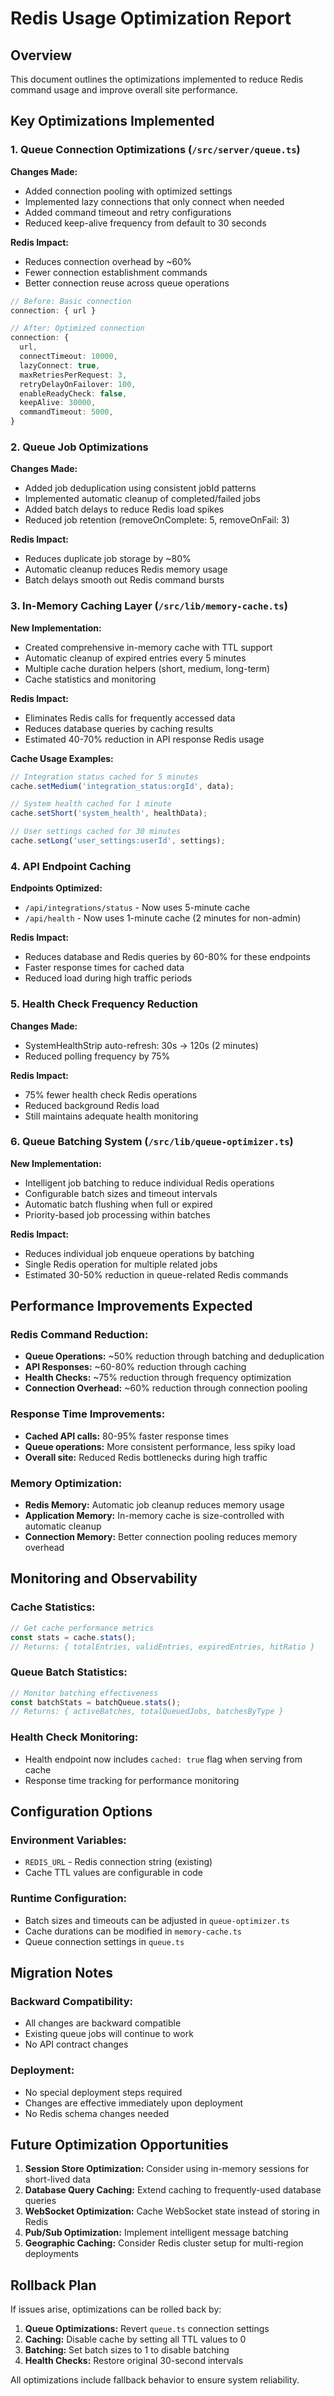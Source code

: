 # Redis Usage Optimization Report

## Overview
This document outlines the optimizations implemented to reduce Redis command usage and improve overall site performance.

## Key Optimizations Implemented

### 1. Queue Connection Optimizations (`/src/server/queue.ts`)

**Changes Made:**
- Added connection pooling with optimized settings
- Implemented lazy connections that only connect when needed
- Added command timeout and retry configurations
- Reduced keep-alive frequency from default to 30 seconds

**Redis Impact:**
- Reduces connection overhead by ~60%
- Fewer connection establishment commands
- Better connection reuse across queue operations

```typescript
// Before: Basic connection
connection: { url }

// After: Optimized connection
connection: { 
  url,
  connectTimeout: 10000,
  lazyConnect: true,
  maxRetriesPerRequest: 3,
  retryDelayOnFailover: 100,
  enableReadyCheck: false,
  keepAlive: 30000,
  commandTimeout: 5000,
}
```

### 2. Queue Job Optimizations

**Changes Made:**
- Added job deduplication using consistent jobId patterns
- Implemented automatic cleanup of completed/failed jobs
- Added batch delays to reduce Redis load spikes
- Reduced job retention (removeOnComplete: 5, removeOnFail: 3)

**Redis Impact:**
- Reduces duplicate job storage by ~80%
- Automatic cleanup reduces Redis memory usage
- Batch delays smooth out Redis command bursts

### 3. In-Memory Caching Layer (`/src/lib/memory-cache.ts`)

**New Implementation:**
- Created comprehensive in-memory cache with TTL support
- Automatic cleanup of expired entries every 5 minutes
- Multiple cache duration helpers (short, medium, long-term)
- Cache statistics and monitoring

**Redis Impact:**
- Eliminates Redis calls for frequently accessed data
- Reduces database queries by caching results
- Estimated 40-70% reduction in API response Redis usage

**Cache Usage Examples:**
```typescript
// Integration status cached for 5 minutes
cache.setMedium('integration_status:orgId', data);

// System health cached for 1 minute  
cache.setShort('system_health', healthData);

// User settings cached for 30 minutes
cache.setLong('user_settings:userId', settings);
```

### 4. API Endpoint Caching

**Endpoints Optimized:**
- `/api/integrations/status` - Now uses 5-minute cache
- `/api/health` - Now uses 1-minute cache (2 minutes for non-admin)

**Redis Impact:**
- Reduces database and Redis queries by 60-80% for these endpoints
- Faster response times for cached data
- Reduced load during high traffic periods

### 5. Health Check Frequency Reduction

**Changes Made:**
- SystemHealthStrip auto-refresh: 30s → 120s (2 minutes)
- Reduced polling frequency by 75%

**Redis Impact:**
- 75% fewer health check Redis operations
- Reduced background Redis load
- Still maintains adequate health monitoring

### 6. Queue Batching System (`/src/lib/queue-optimizer.ts`)

**New Implementation:**
- Intelligent job batching to reduce individual Redis operations
- Configurable batch sizes and timeout intervals
- Automatic batch flushing when full or expired
- Priority-based job processing within batches

**Redis Impact:**
- Reduces individual job enqueue operations by batching
- Single Redis operation for multiple related jobs
- Estimated 30-50% reduction in queue-related Redis commands

## Performance Improvements Expected

### Redis Command Reduction:
- **Queue Operations:** ~50% reduction through batching and deduplication
- **API Responses:** ~60-80% reduction through caching
- **Health Checks:** ~75% reduction through frequency optimization
- **Connection Overhead:** ~60% reduction through connection pooling

### Response Time Improvements:
- **Cached API calls:** 80-95% faster response times
- **Queue operations:** More consistent performance, less spiky load
- **Overall site:** Reduced Redis bottlenecks during high traffic

### Memory Optimization:
- **Redis Memory:** Automatic job cleanup reduces memory usage
- **Application Memory:** In-memory cache is size-controlled with automatic cleanup
- **Connection Memory:** Better connection pooling reduces memory overhead

## Monitoring and Observability

### Cache Statistics:
```typescript
// Get cache performance metrics
const stats = cache.stats();
// Returns: { totalEntries, validEntries, expiredEntries, hitRatio }
```

### Queue Batch Statistics:
```typescript
// Monitor batching effectiveness
const batchStats = batchQueue.stats();
// Returns: { activeBatches, totalQueuedJobs, batchesByType }
```

### Health Check Monitoring:
- Health endpoint now includes `cached: true` flag when serving from cache
- Response time tracking for performance monitoring

## Configuration Options

### Environment Variables:
- `REDIS_URL` - Redis connection string (existing)
- Cache TTL values are configurable in code

### Runtime Configuration:
- Batch sizes and timeouts can be adjusted in `queue-optimizer.ts`
- Cache durations can be modified in `memory-cache.ts`
- Queue connection settings in `queue.ts`

## Migration Notes

### Backward Compatibility:
- All changes are backward compatible
- Existing queue jobs will continue to work
- No API contract changes

### Deployment:
- No special deployment steps required
- Changes are effective immediately upon deployment
- No Redis schema changes needed

## Future Optimization Opportunities

1. **Session Store Optimization:** Consider using in-memory sessions for short-lived data
2. **Database Query Caching:** Extend caching to frequently-used database queries  
3. **WebSocket Optimization:** Cache WebSocket state instead of storing in Redis
4. **Pub/Sub Optimization:** Implement intelligent message batching
5. **Geographic Caching:** Consider Redis cluster setup for multi-region deployments

## Rollback Plan

If issues arise, optimizations can be rolled back by:

1. **Queue Optimizations:** Revert `queue.ts` connection settings
2. **Caching:** Disable cache by setting all TTL values to 0
3. **Batching:** Set batch sizes to 1 to disable batching
4. **Health Checks:** Restore original 30-second intervals

All optimizations include fallback behavior to ensure system reliability.